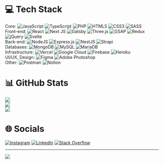 # 💻 Tech Stack
Core: ![JavaScript](https://img.shields.io/badge/javascript-%23323330.svg?style=flat&logo=javascript&logoColor=%23F7DF1E) ![TypeScript](https://img.shields.io/badge/typescript-%23007ACC.svg?style=flat&logo=typescript&logoColor=white) ![PHP](https://img.shields.io/badge/php-%23777BB4.svg?style=flat&logo=php&logoColor=white) ![HTML5](https://img.shields.io/badge/html5-%23E34F26.svg?style=flat&logo=html5&logoColor=white) ![CSS3](https://img.shields.io/badge/css3-%231572B6.svg?style=flat&logo=css3&logoColor=white) ![SASS](https://img.shields.io/badge/SASS-hotpink.svg?style=flat&logo=SASS&logoColor=white)   
Front-end: ![React](https://img.shields.io/badge/react-%2320232a.svg?style=flat&logo=react&logoColor=%2361DAFB) ![Next JS](https://img.shields.io/badge/Next-black?style=flat&logo=next.js&logoColor=white) ![Gatsby](https://img.shields.io/badge/Gatsby-%23663399.svg?style=flat&logo=gatsby&logoColor=white) ![Three.js](https://img.shields.io/badge/threejs-black?style=flat&logo=three.js&logoColor=white) ![GSAP](https://img.shields.io/badge/green%20sock-88CE02?style=flat&logo=greensock&logoColor=white) ![Redux](https://img.shields.io/badge/redux-%23593d88.svg?style=flat&logo=redux&logoColor=white) ![jQuery](https://img.shields.io/badge/jquery-%230769AD.svg?style=flat&logo=jquery&logoColor=white) ![Svelte](https://img.shields.io/badge/svelte-%23f1413d.svg?style=flat&logo=svelte&logoColor=white)    
Back-end: ![NodeJS](https://img.shields.io/badge/node.js-6DA55F?style=flat&logo=node.js&logoColor=white) ![Express.js](https://img.shields.io/badge/express.js-%23404d59.svg?style=flat&logo=express&logoColor=%2361DAFB) ![NestJS](https://img.shields.io/badge/nestjs-%23E0234E.svg?style=flat&logo=nestjs&logoColor=white) ![Strapi](https://img.shields.io/badge/strapi-%232E7EEA.svg?style=flat&logo=strapi&logoColor=white)   
Databases: ![MongoDB](https://img.shields.io/badge/MongoDB-%234ea94b.svg?style=flat&logo=mongodb&logoColor=white) ![MySQL](https://img.shields.io/badge/mysql-%2300f.svg?style=flat&logo=mysql&logoColor=white) ![MariaDB](https://img.shields.io/badge/MariaDB-003545?style=flat&logo=mariadb&logoColor=white)  
Infrastructure: ![Vercel](https://img.shields.io/badge/vercel-%23000000.svg?style=flat&logo=vercel&logoColor=white) ![Google Cloud](https://img.shields.io/badge/Google%20Cloud-%234285F4.svg?style=flat&logo=google-cloud&logoColor=white) ![Firebase](https://img.shields.io/badge/firebase-%23039BE5.svg?style=flat&logo=firebase) ![Heroku](https://img.shields.io/badge/heroku-%23430098.svg?style=flat&logo=heroku&logoColor=white)  
UI/UX, Design: ![Figma](https://img.shields.io/badge/figma-%23F24E1E.svg?style=flat&logo=figma&logoColor=white) ![Adobe Photoshop](https://img.shields.io/badge/adobephotoshop-%2331A8FF.svg?style=flat&logo=adobephotoshop&logoColor=white)  
Other: ![Postman](https://img.shields.io/badge/Postman-FF6C37?style=flat&logo=postman&logoColor=white) ![Notion](https://img.shields.io/badge/Notion-%23000000.svg?style=flat&logo=notion&logoColor=white)
# 📊 GitHub Stats
![](https://github-readme-stats.vercel.app/api?username=DymytriiLynxer&theme=tokyonight&hide_border=false&include_all_commits=true&count_private=true)<br/>
![](https://github-readme-streak-stats.herokuapp.com/?user=DymytriiLynxer&theme=tokyonight&hide_border=false)<br/>
![](https://github-readme-stats.vercel.app/api/top-langs/?username=DymytriiLynxer&theme=tokyonight&hide_border=false&include_all_commits=true&count_private=true&layout=compact)
# 🌐 Socials
[![Instagram](https://img.shields.io/badge/Instagram-%23E4405F.svg?logo=Instagram&logoColor=white)](https://instagram.com/smoking.oxygen) [![LinkedIn](https://img.shields.io/badge/LinkedIn-%230077B5.svg?logo=linkedin&logoColor=white)](https://linkedin.com/in/dymytrii) [![Stack Overflow](https://img.shields.io/badge/-Stackoverflow-FE7A16?logo=stack-overflow&logoColor=white)](https://stackoverflow.com/users/20840033) 

---
[![](https://visitcount.itsvg.in/api?id=DymytriiLynxer&icon=0&color=0)](https://visitcount.itsvg.in)

<!-- Proudly created with GPRM ( https://gprm.itsvg.in ) -->